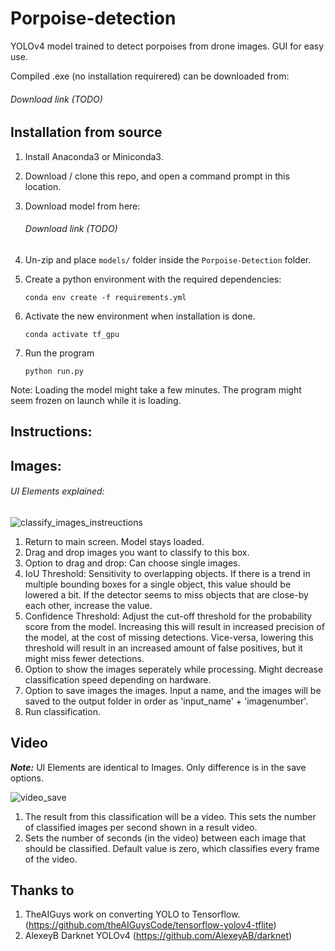 # Porpoise-detection

YOLOv4 model trained to detect porpoises from drone images. GUI for easy use.

Compiled .exe (no installation requirered) can be downloaded from:

###### Download link (TODO)

## Installation from source
1) Install Anaconda3 or Miniconda3.

2) Download / clone this repo, and open a command prompt in this location.

3) Download model from here:


    ###### Download link (TODO)

4) Un-zip and place `models/` folder inside the `Porpoise-Detection` folder.

5) Create a python environment with the required dependencies:

    `conda env create -f requirements.yml`
 
6) Activate the new environment when installation is done.

   `conda activate tf_gpu`

7) Run the program

    `python run.py`
 
 Note: Loading the model might take a few minutes. The program might seem frozen on launch while it is loading.

## Instructions:

## Images:
###### UI Elements explained:
![classify_images_instreuctions](https://user-images.githubusercontent.com/68111038/167891029-8a1804ed-2283-45d7-935a-9b7e4db3c609.png)

1) Return to main screen. Model stays loaded.
2) Drag and drop images you want to classify to this box.
3) Option to drag and drop: Can choose single images.
4) IoU Threshold: Sensitivity to overlapping objects. If there is a trend in multiple bounding boxes for a single object, this value should be lowered a bit. If the detector seems to miss objects that are close-by each other, increase the value.
5) Confidence Threshold: Adjust the cut-off threshold for the probability score from the model. Increasing this will result in increased precision of the model, at the cost of missing detections. Vice-versa, lowering this threshold will result in an increased amount of false positives, but it might miss fewer detections.
6) Option to show the images seperately while processing. Might decrease classification speed depending on hardware.
7) Option to save images the images. Input a name, and the images will be saved to the output folder in order as 'input_name' + 'imagenumber'.
8) Run classification.

## Video

**_Note:_** UI Elements are identical to Images. Only difference is in the save options.

![video_save](https://user-images.githubusercontent.com/68111038/167894496-27f81c8d-3708-4bf4-9f4b-75690052df36.png)

1) The result from this classification will be a video. This sets the number of classified images per second shown in a result video.
2) Sets the number of seconds (in the video) between each image that should be classified. Default value is zero, which classifies every frame of the video.


## Thanks to
1) TheAIGuys work on converting YOLO to Tensorflow. (https://github.com/theAIGuysCode/tensorflow-yolov4-tflite)
2) AlexeyB Darknet YOLOv4 (https://github.com/AlexeyAB/darknet)

